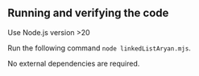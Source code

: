 ## Running and verifying the code

Use Node.js version >20

Run the following command `node linkedListAryan.mjs`.

No external dependencies are required.

